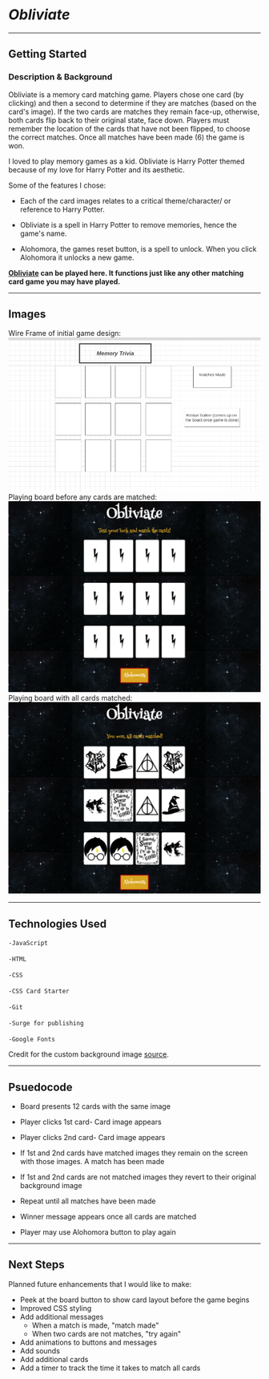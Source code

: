 # **_Obliviate_**
_____

## Getting Started
### **Description & Background**
Obliviate is a memory card matching game. Players chose one card (by clicking) and then a second to determine if they are matches (based on the card's image). If the two cards are matches they remain face-up, otherwise, both cards flip back to their original state, face down. Players must remember the location of the cards that have not been flipped, to choose the correct matches. Once all matches have been made (6) the game is won.

I loved to play memory games as a kid. Obliviate is Harry Potter themed because of my love for Harry Potter and its aesthetic. 

Some of the features I chose: 

- Each of the card images relates to a critical theme/character/ or reference to Harry Potter. 

- Obliviate is a spell in Harry Potter to remove memories, hence the game's name. 

- Alohomora, the games reset button, is a spell to unlock. When you click Alohomora it unlocks a new game.

**[Obliviate](https://unit1-memorygame-darby.surge.sh/) can be played here. It functions just like any other matching card game you may have played.**

___

## Images
Wire Frame of initial game design:
![Wire Frame](/images/HP/wireframe.png)
Playing board before any cards are matched:
![Initial Board](/images/HP/UnmatchedBoard1.png)
Playing board with all cards matched:
![MatchedBoard](/images/HP/MatchedBoard1.png)


___


## Technologies Used

    -JavaScript

    -HTML

    -CSS
    
    -CSS Card Starter

    -Git

    -Surge for publishing 

    -Google Fonts

    

Credit for the
custom background image [source](https://www.wallpaperflare.com/white-and-black-starry-night-wallpaper-space-stars-star-space-wallpaper-syvkr). 

___

## Psuedocode
    
- Board presents 12 cards with the same image 
- Player clicks 1st card- Card image appears
- Player clicks 2nd card- Card image appears
  
-  If 1st and 2nd cards have matched images they remain on the screen with those images. A match has been made
-  If 1st and 2nd cards are not matched images they revert to their original background image
-  Repeat until all matches have been made 
-  Winner message appears once all cards are matched
-  Player may use Alohomora button to play again 
   
---
## Next Steps

 Planned future enhancements that I would like to make:
  
 
- Peek at the board button to show card layout before the game begins
- Improved CSS styling
- Add additional messages
  -  When a match is made, "match made" 
  -  When two cards are not matches, "try again"
- Add animations to buttons and messages 
- Add sounds 
- Add additional cards
- Add a timer to track the time it takes to match all cards 












